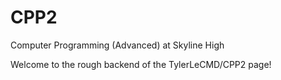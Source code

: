# CPP2
Computer Programming (Advanced) at Skyline High

Welcome to the rough backend of the TylerLeCMD/CPP2 page!

